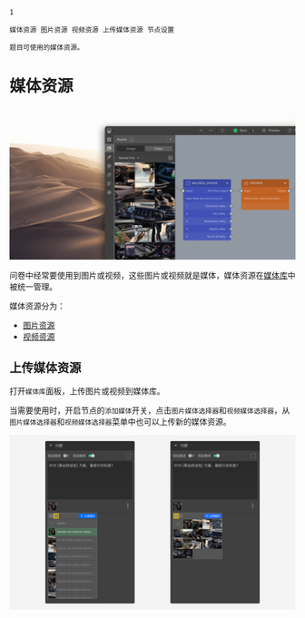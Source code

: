 ```index
1
```
```tag
媒体资源 图片资源 视频资源 上传媒体资源 节点设置
```
```summary
题目可使用的媒体资源。
```
# 媒体资源

<img src='../assets/02mediaResource/01mediaResource/assets-kit-cn.jpg'>

问卷中经常要使用到图片或视频，这些图片或视频就是媒体，媒体资源在[媒体库](../../04layoutOfEditor/03components/02mediaLiberary.md)中被统一管理。

媒体资源分为：

+ [图片资源](./02pictureMedia.md)
+ [视频资源](./03videoResource.md)

## 上传媒体资源
打开`媒体库`面板，上传图片或视频到媒体库。

当需要使用时，开启节点的`添加媒体`开关，点击`图片媒体选择器`和`视频媒体选择器`，从`图片媒体选择器`和`视频媒体选择器`菜单中也可以上传新的媒体资源。

<img src='../assets/02mediaResource/01mediaResource/image-menu.png'>